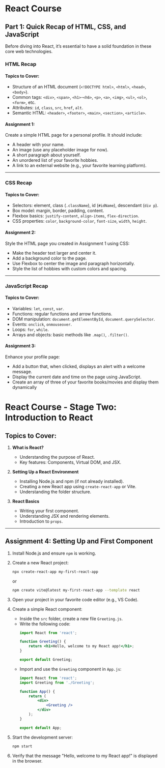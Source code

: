 # React Course

## Part 1: Quick Recap of HTML, CSS, and JavaScript
Before diving into React, it’s essential to have a solid foundation in these core web technologies.

### HTML Recap
#### Topics to Cover:
- Structure of an HTML document (`<!DOCTYPE html>`, `<html>`, `<head>`, `<body>`).
- Common tags: `<div>`, `<span>`, `<h1>`-`<h6>`, `<p>`, `<a>`, `<img>`, `<ul>`, `<ol>`, `<form>`, etc.
- Attributes: `id`, `class`, `src`, `href`, `alt`.
- Semantic HTML: `<header>`, `<footer>`, `<main>`, `<section>`, `<article>`.

#### Assignment 1:
Create a simple HTML page for a personal profile. It should include:
- A header with your name.
- An image (use any placeholder image for now).
- A short paragraph about yourself.
- An unordered list of your favorite hobbies.
- A link to an external website (e.g., your favorite learning platform).

---

### CSS Recap
#### Topics to Cover:
- Selectors: element, class (`.className`), id (`#idName`), descendant (`div p`).
- Box model: margin, border, padding, content.
- Flexbox basics: `justify-content`, `align-items`, `flex-direction`.
- CSS properties: `color`, `background-color`, `font-size`, `width`, `height`.

#### Assignment 2:
Style the HTML page you created in Assignment 1 using CSS:
- Make the header text larger and center it.
- Add a background color to the page.
- Use Flexbox to center the image and paragraph horizontally.
- Style the list of hobbies with custom colors and spacing.

---

### JavaScript Recap
#### Topics to Cover:
- Variables: `let`, `const`, `var`.
- Functions: regular functions and arrow functions.
- DOM manipulation: `document.getElementById`, `document.querySelector`.
- Events: `onclick`, `onmouseover`.
- Loops: `for`, `while`.
- Arrays and objects: basic methods like `.map()`, `.filter()`.

#### Assignment 3:
Enhance your profile page:
- Add a button that, when clicked, displays an alert with a welcome message.
- Display the current date and time on the page using JavaScript.
- Create an array of three of your favorite books/movies and display them dynamically

# React Course - Stage Two: Introduction to React

## Topics to Cover:
1. **What is React?**
   - Understanding the purpose of React.
   - Key features: Components, Virtual DOM, and JSX.

2. **Setting Up a React Environment**
   - Installing Node.js and npm (if not already installed).
   - Creating a new React app using `create-react-app` or Vite.
   - Understanding the folder structure.

3. **React Basics**
   - Writing your first component.
   - Understanding JSX and rendering elements.
   - Introduction to `props`.

---

## Assignment 4: Setting Up and First Component

1. Install Node.js and ensure `npm` is working.
2. Create a new React project:
   ```bash
   npx create-react-app my-first-react-app
   ```
   or
   ```bash
   npm create vite@latest my-first-react-app --template react
   ```
3. Open your project in your favorite code editor (e.g., VS Code).

4. Create a simple React component:
   - Inside the `src` folder, create a new file `Greeting.js`.
   - Write the following code:
     ```jsx
     import React from 'react';

     function Greeting() {
         return <h1>Hello, welcome to my React app!</h1>;
     }

     export default Greeting;
     ```
   - Import and use the `Greeting` component in `App.js`:
     ```jsx
     import React from 'react';
     import Greeting from './Greeting';

     function App() {
         return (
             <div>
                 <Greeting />
             </div>
         );
     }

     export default App;
     ```

5. Start the development server:
   ```bash
   npm start
   ```
6. Verify that the message "Hello, welcome to my React app!" is displayed in the browser.

